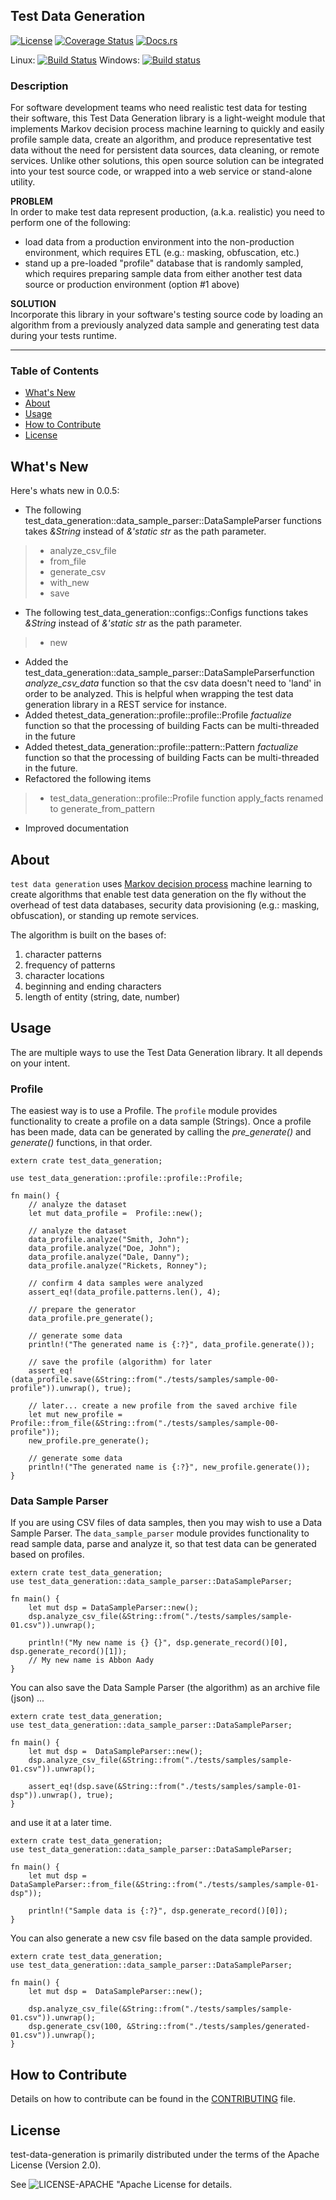 ## Test Data Generation
[![License](https://img.shields.io/badge/License-Apache%202.0-blue.svg)](https://opensource.org/licenses/Apache-2.0)
[![Coverage Status](https://coveralls.io/repos/github/dsietz/test-data-generation/badge.svg?branch=master)](https://coveralls.io/github/dsietz/test-data-generation?branch=master)
[![Docs.rs](https://docs.rs/test-data-generation/badge.svg)](https://docs.rs/test-data-generation)

Linux: [![Build Status](https://travis-ci.org/dsietz/test-data-generation.svg?branch=master)](https://travis-ci.org/dsietz/test-data-generation)
Windows: [![Build status](https://ci.appveyor.com/api/projects/status/uw58v5t8ynwj8s8o/branch/master?svg=true)](https://ci.appveyor.com/project/dsietz/test-data-generation/branch/master)

### Description
For software development teams who need realistic test data for testing their software, this Test Data Generation library is a light-weight module
that implements Markov decision process machine learning to quickly and easily profile sample data, create an algorithm, and produce representative test data without the need for
persistent data sources, data cleaning, or remote services. Unlike other solutions, this open source solution can be integrated into your test source code, or
wrapped into a web service or stand-alone utility.   

**PROBLEM**
</br>
In order to make test data represent production, (a.k.a. realistic) you need to perform one of the following:
+ load data from a production environment into the non-production environment, which requires ETL (e.g.: masking, obfuscation, etc.)
+ stand up a pre-loaded "profile" database that is randomly sampled, which requires preparing sample data from either another test data source
or production environment (option #1 above)

**SOLUTION**
</br>
 Incorporate this library in your software's testing source code by loading an algorithm from a previously analyzed data sample and generating
 test data during your tests runtime.

---

### Table of Contents
* [What's New](#whats-new)
* [About](#about)
* [Usage](#usage)
* [How to Contribute](#how-to-contribute)
* [License](#license)

## What's New

Here's whats new in 0.0.5:

* The following test_data_generation::data_sample_parser::DataSampleParser functions takes _&String_ instead of _&'static str_ as the path parameter.
> - analyze_csv_file
> - from_file
> - generate_csv
> - with_new
> - save
* The following test_data_generation::configs::Configs functions takes _&String_ instead of _&'static str_ as the path parameter.
> - new
* Added the test_data_generation::data_sample_parser::DataSampleParserfunction _analyze_csv_data_ function so that the csv data doesn't need to 'land' in order to be analyzed.
This is helpful when wrapping the test data generation library in a REST service for instance.
* Added thetest_data_generation::profile::profile::Profile _factualize_ function so that the processing of building Facts can be multi-threaded in the future
* Added thetest_data_generation::profile::pattern::Pattern _factualize_ function so that the processing of building Facts can be multi-threaded in the future.
* Refactored the following items
> - test_data_generation::profile::Profile function apply_facts renamed to generate_from_pattern
* Improved documentation

## About

`test data generation` uses [Markov decision process](https://en.wikipedia.org/wiki/Markov_decision_process) machine learning to create algorithms that enable test data generation on the fly without the overhead
of test data databases, security data provisioning (e.g.: masking, obfuscation), or standing up remote services.

The algorithm is built on the bases of:
1. character patterns
2. frequency of patterns
3. character locations
4. beginning and ending characters
5. length of entity (string, date, number)

## Usage

The are multiple ways to use the Test Data Generation library. It all depends on your intent.

### Profile

The easiest way is to use a Profile. The `profile` module provides functionality to create a profile on a data sample (Strings).
Once a profile has been made, data can be generated by calling the _pre_generate()_ and _generate()_ functions, in that order.

```
extern crate test_data_generation;

use test_data_generation::profile::profile::Profile;

fn main() {
    // analyze the dataset
	let mut data_profile =  Profile::new();

    // analyze the dataset
	data_profile.analyze("Smith, John");
	data_profile.analyze("Doe, John");
	data_profile.analyze("Dale, Danny");
	data_profile.analyze("Rickets, Ronney");

    // confirm 4 data samples were analyzed   		
   	assert_eq!(data_profile.patterns.len(), 4);

    // prepare the generator
    data_profile.pre_generate();

    // generate some data
   	println!("The generated name is {:?}", data_profile.generate());

   	// save the profile (algorithm) for later
   	assert_eq!(data_profile.save(&String::from("./tests/samples/sample-00-profile")).unwrap(), true);

   	// later... create a new profile from the saved archive file
   	let mut new_profile = Profile::from_file(&String::from("./tests/samples/sample-00-profile"));
    new_profile.pre_generate();

    // generate some data
   	println!("The generated name is {:?}", new_profile.generate());
}
```

### Data Sample Parser

If you are using CSV files of data samples, then you may wish to use a Data Sample Parser.
The `data_sample_parser` module provides functionality to read sample data, parse and analyze it, so that test data can be generated based on profiles.

```
extern crate test_data_generation;
use test_data_generation::data_sample_parser::DataSampleParser;

fn main() {
    let mut dsp = DataSampleParser::new();
    dsp.analyze_csv_file(&String::from("./tests/samples/sample-01.csv")).unwrap();

    println!("My new name is {} {}", dsp.generate_record()[0], dsp.generate_record()[1]);
    // My new name is Abbon Aady
}
```

You can also save the Data Sample Parser (the algorithm) as an archive file (json) ...

```
extern crate test_data_generation;
use test_data_generation::data_sample_parser::DataSampleParser;

fn main() {
    let mut dsp =  DataSampleParser::new();  
    dsp.analyze_csv_file(&String::from("./tests/samples/sample-01.csv")).unwrap();

    assert_eq!(dsp.save(&String::from("./tests/samples/sample-01-dsp")).unwrap(), true);
}
```

and use it at a later time.

```
extern crate test_data_generation;
use test_data_generation::data_sample_parser::DataSampleParser;

fn main() {
    let mut dsp = DataSampleParser::from_file(&String::from("./tests/samples/sample-01-dsp"));

	println!("Sample data is {:?}", dsp.generate_record()[0]);
}
```

You can also generate a new csv file based on the data sample provided.

```
extern crate test_data_generation;
use test_data_generation::data_sample_parser::DataSampleParser;

fn main() {
    let mut dsp =  DataSampleParser::new();  

  	dsp.analyze_csv_file(&String::from("./tests/samples/sample-01.csv")).unwrap();
    dsp.generate_csv(100, &String::from("./tests/samples/generated-01.csv")).unwrap();
}
```

## How to Contribute

Details on how to contribute can be found in the [CONTRIBUTING](./CONTRIBUTING.md) file.

## License

test-data-generation is primarily distributed under the terms of the Apache License (Version 2.0).

See ![LICENSE-APACHE "Apache License](./LICENSE-APACHE) for details.

